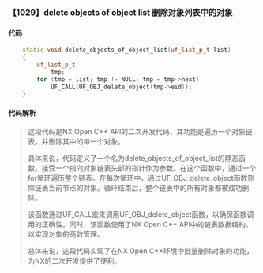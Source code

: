 ### 【1029】delete objects of object list 删除对象列表中的对象

#### 代码

```cpp
    static void delete_objects_of_object_list(uf_list_p_t list)  
    {  
        uf_list_p_t  
            tmp;  
        for (tmp = list; tmp != NULL; tmp = tmp->next)  
            UF_CALL(UF_OBJ_delete_object(tmp->eid));  
    }

```

#### 代码解析

> 这段代码是NX Open C++ API的二次开发代码，其功能是遍历一个对象链表，并删除其中的每一个对象。
>
> 具体来说，代码定义了一个名为delete_objects_of_object_list的静态函数，接受一个指向对象链表头部的指针作为参数。在这个函数中，通过一个for循环遍历整个链表。在每次循环中，通过UF_OBJ_delete_object函数删除链表当前节点的对象。循环结束后，整个链表中的所有对象都被成功删除。
>
> 该函数通过UF_CALL宏来调用UF_OBJ_delete_object函数，以确保函数调用的正确性。同时，该函数使用了NX Open C++ API中的链表数据结构，以实现对象的高效管理。
>
> 总体来说，这段代码实现了在NX Open C++环境中批量删除对象的功能，为NX的二次开发提供了便利。
>
